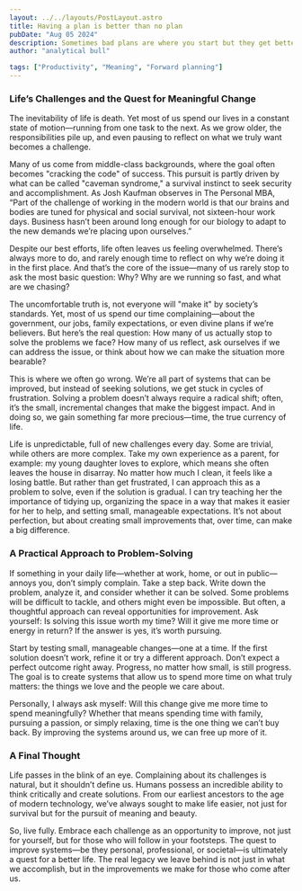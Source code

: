 ```yaml
---
layout: ../../layouts/PostLayout.astro
title: Having a plan is better than no plan
pubDate: "Aug 05 2024"
description: Sometimes bad plans are where you start but they get better as you go.
author: "analytical bull"

tags: ["Productivity", "Meaning", "Forward planning"]
---
```


### Life’s Challenges and the Quest for Meaningful Change

The inevitability of life is death. Yet most of us spend our lives in a constant state of motion—running from one task to the next. As we grow older, the responsibilities pile up, and even pausing to reflect on what we truly want becomes a challenge.

Many of us come from middle-class backgrounds, where the goal often becomes "cracking the code" of success. This pursuit is partly driven by what can be called "caveman syndrome," a survival instinct to seek security and accomplishment. As Josh Kaufman observes in The Personal MBA, “Part of the challenge of working in the modern world is that our brains and bodies are tuned for physical and social survival, not sixteen-hour work days. Business hasn’t been around long enough for our biology to adapt to the new demands we’re placing upon ourselves.”

Despite our best efforts, life often leaves us feeling overwhelmed. There’s always more to do, and rarely enough time to reflect on why we’re doing it in the first place. And that’s the core of the issue—many of us rarely stop to ask the most basic question: Why? Why are we running so fast, and what are we chasing?

The uncomfortable truth is, not everyone will "make it" by society’s standards. Yet, most of us spend our time complaining—about the government, our jobs, family expectations, or even divine plans if we’re believers. But here’s the real question: How many of us actually stop to solve the problems we face? How many of us reflect, ask ourselves if we can address the issue, or think about how we can make the situation more bearable?

This is where we often go wrong. We’re all part of systems that can be improved, but instead of seeking solutions, we get stuck in cycles of frustration. Solving a problem doesn’t always require a radical shift; often, it’s the small, incremental changes that make the biggest impact. And in doing so, we gain something far more precious—time, the true currency of life.

Life is unpredictable, full of new challenges every day. Some are trivial, while others are more complex. Take my own experience as a parent, for example: my young daughter loves to explore, which means she often leaves the house in disarray. No matter how much I clean, it feels like a losing battle. But rather than get frustrated, I can approach this as a problem to solve, even if the solution is gradual. I can try teaching her the importance of tidying up, organizing the space in a way that makes it easier for her to help, and setting small, manageable expectations. It’s not about perfection, but about creating small improvements that, over time, can make a big difference.

### A Practical Approach to Problem-Solving

If something in your daily life—whether at work, home, or out in public—annoys you, don’t simply complain. Take a step back. Write down the problem, analyze it, and consider whether it can be solved. Some problems will be difficult to tackle, and others might even be impossible. But often, a thoughtful approach can reveal opportunities for improvement. Ask yourself: Is solving this issue worth my time? Will it give me more time or energy in return? If the answer is yes, it’s worth pursuing.

Start by testing small, manageable changes—one at a time. If the first solution doesn’t work, refine it or try a different approach. Don’t expect a perfect outcome right away. Progress, no matter how small, is still progress. The goal is to create systems that allow us to spend more time on what truly matters: the things we love and the people we care about.

Personally, I always ask myself: Will this change give me more time to spend meaningfully? Whether that means spending time with family, pursuing a passion, or simply relaxing, time is the one thing we can’t buy back. By improving the systems around us, we can free up more of it.

### A Final Thought

Life passes in the blink of an eye. Complaining about its challenges is natural, but it shouldn’t define us. Humans possess an incredible ability to think critically and create solutions. From our earliest ancestors to the age of modern technology, we’ve always sought to make life easier, not just for survival but for the pursuit of meaning and beauty.

So, live fully. Embrace each challenge as an opportunity to improve, not just for yourself, but for those who will follow in your footsteps. The quest to improve systems—be they personal, professional, or societal—is ultimately a quest for a better life. The real legacy we leave behind is not just in what we accomplish, but in the improvements we make for those who come after us.
